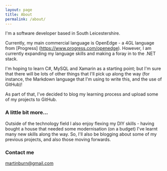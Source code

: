 ```yaml
---
layout: page
title: About
permalink: /about/
---
```


I'm a software developer based in South Leicestershire.

Currently, my main commercial language is OpenEdge - a 4GL language from [Progress] (https://www.progress.com/openedge). However, I am currently expanding my language skills and making a foray in to the .NET stack.

I'm hoping to learn C#, MySQL and Xamarin as a starting point; but I'm sure that there will be lots of other things that I'll pick up along the way (for instance, the Markdown language that I'm using to write this, and the use of GitHub)!

As part of that, I've decided to blog my learning process and upload some of my projects to GitHub.

### A little bit more...

Outside of the technology field I also enjoy flexing my DIY skills - having bought a house that needed some modernisation (on a budget) I've learnt many new skills along the way. So, I'll also be blogging about some of my previous projects, and also those moving forwards.

### Contact me

[martinburn@gmail.com](mailto:martinburn@gmail.com)
